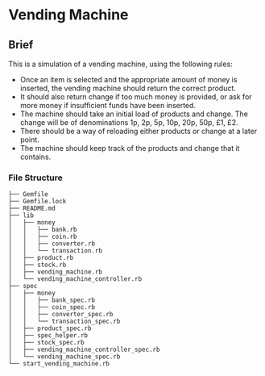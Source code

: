 # Vending Machine

## Brief

This is a simulation of a vending machine, using the following rules:
  - Once an item is selected and the appropriate amount of money is inserted, the vending machine should return the correct product.
  - It should also return change if too much money is provided, or ask for more money if insufficient funds have been inserted.
  - The machine should take an initial load of products and change. The change will be of denominations 1p, 2p, 5p, 10p, 20p, 50p, £1, £2.
  - There should be a way of reloading either products or change at a later point.
  - The machine should keep track of the products and change that it contains.


### File Structure
```
├── Gemfile
├── Gemfile.lock
├── README.md
├── lib
│   ├── money
│   │   ├── bank.rb
│   │   ├── coin.rb
│   │   ├── converter.rb
│   │   └── transaction.rb
│   ├── product.rb
│   ├── stock.rb
│   ├── vending_machine.rb
│   └── vending_machine_controller.rb
├── spec
│   ├── money
│   │   ├── bank_spec.rb
│   │   ├── coin_spec.rb
│   │   ├── converter_spec.rb
│   │   └── transaction_spec.rb
│   ├── product_spec.rb
│   ├── spec_helper.rb
│   ├── stock_spec.rb
│   ├── vending_machine_controller_spec.rb
│   └── vending_machine_spec.rb
└── start_vending_machine.rb
```


